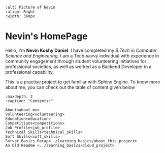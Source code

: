 ```{figure} /nevin.jpg
:alt: Picture of Nevin
:align: Right
:width: 360px
```

# Nevin's HomePage

Hello, I'm **Nevin Koshy Daniel**. I have completed my _B.Tech  in Computer Science and Engineering_.  I am a Tech‑savvy individual with experience in community engagement through student volunteering initiatives for professional societies, as well as worked as a Backend Developer in a professional capability.

This is a practise project to get familiar with Sphinx Engine. To know more about me, you can check out the table of content given below


```{toctree}
:maxdepth: 2
:caption: "Contents:"

About<about_me>
Volunteering<volunteering>
Education<education>
Competitions<competitions>
Job Profile<job_profile>
Technical Skills<technical_skills>
Soft Skills<soft_skills>
Server Basics Recap<../learning_basics/about_this_project>
An Old Readme <../learning_basics/cloud_project>

```
